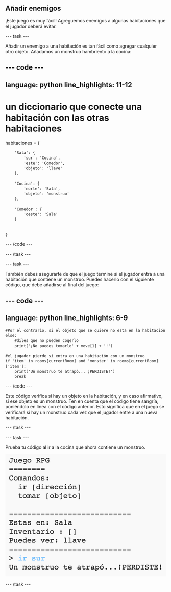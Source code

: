 ## Añadir enemigos

¡Este juego es muy fácil! Agreguemos enemigos a algunas habitaciones que el jugador deberá evitar.

--- task ---

Añadir un enemigo a una habitación es tan fácil como agregar cualquier otro objeto. Añadamos un monstruo hambriento a la cocina:

--- code ---
---
language: python
line_highlights: 11-12
---
# un diccionario que conecte una habitación con las otras habitaciones
habitaciones = {

        'Sala': {
            'sur': 'Cocina',
            'este': 'Comedor',
            'objeto': 'llave'
        },
    
        'Cocina': {
            'norte': 'Sala',
            'objeto': 'monstruo'
        },
    
        'Comedor': {
            'oeste': 'Sala'
        }
    
    
    }
    

--- /code ---

--- /task ---

--- task ---

También debes asegurarte de que el juego termine si el jugador entra a una habitación que contiene un monstruo. Puedes hacerlo con el siguiente código, que debe añadirse al final del juego:

--- code ---
---
language: python
line_highlights: 6-9
---
    #Por el contrario, si el objeto que se quiere no esta en la habitación
    else:
        #diles que no pueden cogerlo
        print('¡No puedes tomarlo' + move[1] + '!')
    
    #el jugador pierde si entra en una habitación con un monstruo
    if 'item' in rooms[currentRoom] and 'monster' in rooms[currentRoom]['item']:
        print('Un monstruo te atrapó... ¡PERDISTE!')
        break
    

--- /code ---

Este código verifica si hay un objeto en la habitación, y en caso afirmativo, si ese objeto es un monstruo. Ten en cuenta que el código tiene sangría, poniéndolo en línea con el código anterior. Esto significa que en el juego se verificará si hay un monstruo cada vez que el jugador entre a una nueva habitación.

--- /task ---

--- task ---

Prueba tu código al ir a la cocina que ahora contiene un monstruo.

![captura de pantalla](images/rpg-monster-test.png)

--- /task ---